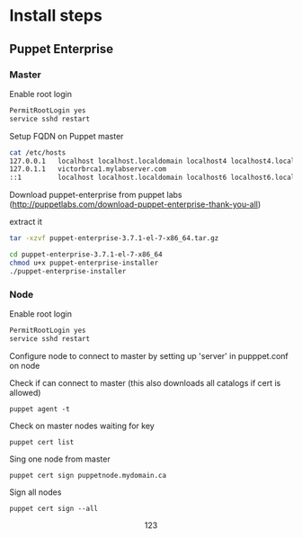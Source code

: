 ﻿# Install steps

## Puppet Enterprise

### Master

Enable root login

```bash
PermitRootLogin yes
service sshd restart
```

Setup FQDN on Puppet master

```bash
cat /etc/hosts
127.0.0.1   localhost localhost.localdomain localhost4 localhost4.localdomain4
127.0.1.1   victorbrca1.mylabserver.com
::1         localhost localhost.localdomain localhost6 localhost6.localdomain6
```

Download puppet-enterprise from puppet labs (http://puppetlabs.com/download-puppet-enterprise-thank-you-all)

extract it

```bash
tar -xzvf puppet-enterprise-3.7.1-el-7-x86_64.tar.gz
```

```bash
cd puppet-enterprise-3.7.1-el-7-x86_64
chmod u+x puppet-enterprise-installer 
./puppet-enterprise-installer
```


### Node

Enable root login

```bash
PermitRootLogin yes
service sshd restart
```

Configure node to connect to master by setting up 'server' in pupppet.conf on node

Check if can connect to master (this also downloads all catalogs if cert is allowed)

```
puppet agent -t
```

Check on master nodes waiting for key

```
puppet cert list
```

Sing one node from master

```
puppet cert sign puppetnode.mydomain.ca
```

Sign all nodes

```
puppet cert sign --all
```

$$123$$

